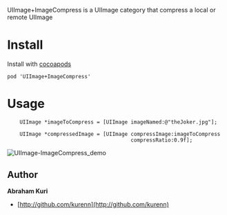UIImage+ImageCompress is a UIImage category that compress a local or
remote UIImage 

# Install

Install with [cocoapods](http://cocoapods.org/)

```
pod 'UIImage+ImageCompress'
```

# Usage

```
    UIImage *imageToCompress = [UIImage imageNamed:@"theJoker.jpg"];
    
    UIImage *compressedImage = [UIImage compressImage:imageToCompress
                                        compressRatio:0.9f];
```

<img
src="https://raw.github.com/IcaliaLabs/UIImage-ImageCompress/master/demo.png"
alt="UIImage-ImageCompress_demo" title="UIImage-ImageCompress demo" style="display:block; margin: 10px auto 30px auto; align:center">


## Author
**Abraham Kuri**

+ [http://github.com/kurenn](http://github.com/kurenn)
